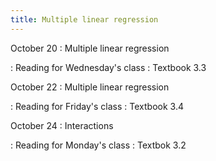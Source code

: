 ```yaml
---
title: Multiple linear regression
---
```


October 20
: Multiple linear regression

: Reading for Wednesday's class
  : Textbook 3.3

October 22
: Multiple linear regression

: Reading for Friday's class
  : Textbook 3.4

October 24
: Interactions

: Reading for Monday's class
  : Textbok 3.2